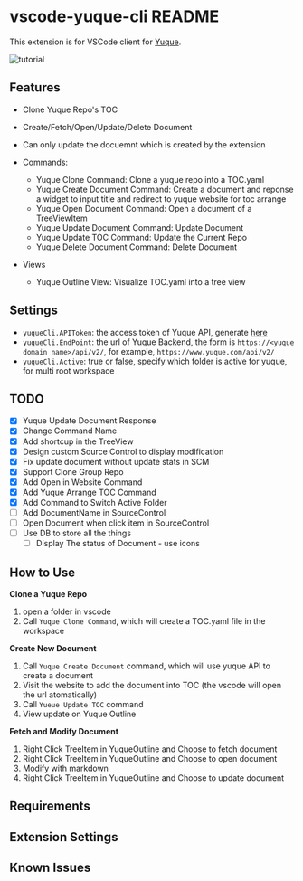 # vscode-yuque-cli README

This extension is for VSCode client for [Yuque](https://www.yuque.com).

![tutorial](https://github.com/lengmoXXL/vscode-yuque-cli/raw/main/media/720p.gif)

## Features

* Clone Yuque Repo's TOC
* Create/Fetch/Open/Update/Delete Document
* Can only update the docuemnt which is created by the extension

* Commands:

    * Yuque Clone Command: Clone a yuque repo into a TOC.yaml
    * Yuque Create Document Command: Create a document and reponse a widget to input title and redirect to yuque website for toc arrange
    * Yuque Open Document Command: Open a document of a TreeViewItem
    * Yuque Update Document Command: Update Document
    * Yuque Update TOC Command: Update the Current Repo
    * Yuque Delete Document Command: Delete Document

* Views

    * Yuque Outline View: Visualize TOC.yaml into a tree view

## Settings

* `yuqueCli.APIToken`: the access token of Yuque API, generate [here](https://www.yuque.com/settings/tokens)
* `yuqueCli.EndPoint`: the url of Yuque Backend, the form is `https://<yuque domain name>/api/v2/`, for example, `https://www.yuque.com/api/v2/`
* `yuqueCli.Active`: true or false, specify which folder is active for yuque, for multi root workspace

## TODO

* [x] Yuque Update Document Response
* [x] Change Command Name
* [x] Add shortcup in the TreeView
* [x] Design custom Source Control to display modification
* [x] Fix update document without update stats in SCM
* [x] Support Clone Group Repo
* [x] Add Open in Website Command
* [x] Add Yuque Arrange TOC Command
* [x] Add Command to Switch Active Folder
* [ ] Add DocumentName in SourceControl
* [ ] Open Document when click item in SourceControl
* [ ] Use DB to store all the things
  * [ ] Display The status of Document - use icons

## How to Use

**Clone a Yuque Repo**

1. open a folder in vscode
2. Call `Yuque Clone Command`, which will create a TOC.yaml file in the workspace

**Create New Document**

1. Call `Yuque Create Document` command, which will use yuque API to create a document
2. Visit the website to add the document into TOC (the vscode will open the url atomatically)
3. Call `Yueue Update TOC` command
4. View update on Yuque Outline

**Fetch and Modify Document** 
1. Right Click TreeItem in YuqueOutline and Choose to fetch document
2. Right Click TreeItem in YuqueOutline and Choose to open document
3. Modify with markdown
4. Right Click TreeItem in YuqueOutline and Choose to update document

## Requirements

## Extension Settings

## Known Issues

